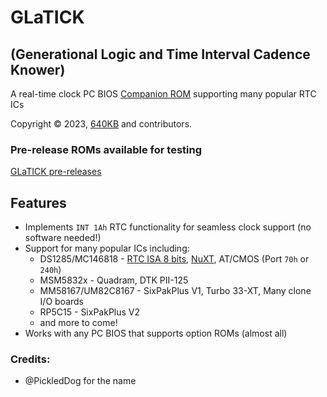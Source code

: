 # GLaTICK
## (Generational Logic and Time Interval Cadence Knower)
A real-time clock PC BIOS [Companion ROM](https://github.com/640-KB/GLaBIOS) supporting many popular RTC ICs

Copyright &copy; 2023, [640KB](mailto:640kb@glabios.org) and contributors.

### Pre-release ROMs available for testing

[GLaTICK pre-releases](https://github.com/640-KB/GLaTICK/releases)

## Features

- Implements `INT 1Ah` RTC functionality for seamless clock support (no software needed!)
- Support for many popular ICs including:
  - DS1285/MC146818 - [RTC ISA 8 bits](https://hackaday.io/project/168972-rtc-isa-8-bits-pcxt), [NuXT](https://monotech.fwscart.com/NuXT_v20_-_MicroATX_Turbo_XT_-_10MHz_832K_XT-IDE_Multi-IO_SVGA/p6083514_19777986.aspx), AT/CMOS (Port `70h` or `240h`)
  - MSM5832x - Quadram, DTK PII-125
  - MM58167/UM82C8167 - SixPakPlus V1, Turbo 33-XT, Many clone I/O boards
  - RP5C15 - SixPakPlus V2
  - and more to come!
- Works with any PC BIOS that supports option ROMs (almost all)

### Credits:

- @PickledDog for the name
